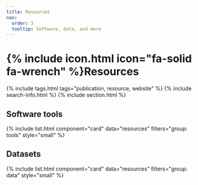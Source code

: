 ```yaml
---
title: Resources
nav:
  order: 3
  tooltip: Software, data, and more
---
```


# {% include icon.html icon="fa-solid fa-wrench" %}Resources

 
{% include tags.html tags="publication, resource, website" %}
{% include search-info.html %}
{% include section.html %}
 
## Software tools
{% include list.html component="card" data="resources" filters="group: tools" style="small" %}

## Datasets
{% include list.html component="card" data="resources" filters="group: data" style="small" %}
 
 
 
 
